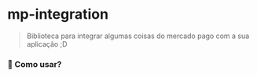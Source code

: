 # mp-integration
 > Biblioteca para integrar algumas coisas do mercado pago com a sua aplicação ;D

### 📔 Como usar?
